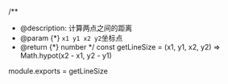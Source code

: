 
/**
 * @description: 计算两点之间的距离
 * @param {*} `x1 y1 x2 y2`坐标点
 * @return {*} number
 */
 const getLineSize = (x1, y1, x2, y2) => Math.hypot(x2 - x1, y2 - y1)

module.exports = getLineSize